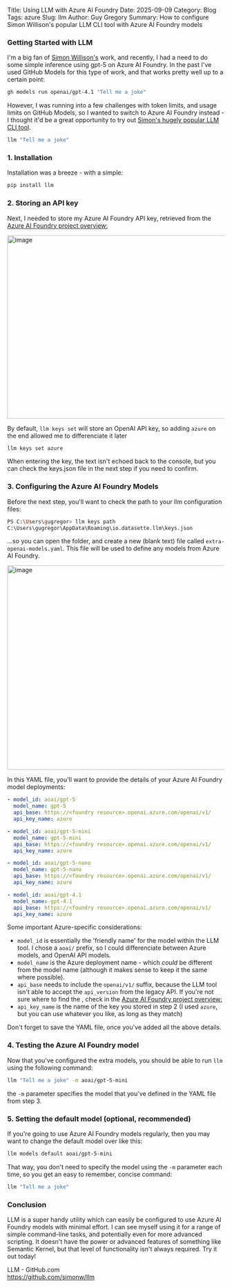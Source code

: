Title: Using LLM with Azure AI Foundry
Date: 2025-09-09
Category: Blog
Tags: azure
Slug: llm
Author: Guy Gregory
Summary: How to configure Simon Willison's popular LLM CLI tool with Azure AI Foundry models

### Getting Started with LLM

I'm a big fan of [Simon Willison's](https://simonwillison.net/) work, and recently, I had a need to do some simple inference using gpt-5 on Azure AI Foundry. In the past I've used GitHub Models for this type of work, and that works pretty well up to a certain point:

```bash
gh models run openai/gpt-4.1 "Tell me a joke"
```

However, I was running into a few challenges with token limits, and usage limits on GitHub Models, so I wanted to switch to Azure AI Foundry instead - I thought it'd be a great opportunity to try out [Simon's hugely popular LLM CLI tool](https://github.com/simonw/llm).

```bash
llm "Tell me a joke"
```


### 1. Installation

Installation was a breeze - with a simple:

```bash
pip install llm
```

### 2. Storing an API key

Next, I needed to store my Azure AI Foundry API key, retrieved from the [Azure AI Foundry project overview:](https://ai.azure.com/foundryProject/overview)

<img width="1025" height="425" alt="image" src="https://github.com/user-attachments/assets/60b03e48-598a-42fc-a447-9747559bae23" />

By default, `llm keys set` will store an OpenAI API key, so adding `azure` on the end allowed me to differenciate it later

```bash
llm keys set azure
```
When entering the key, the text isn't echoed back to the console, but you can check the keys.json file in the next step if you need to confirm.

### 3. Configuring the Azure AI Foundry Models

Before the next step, you'll want to check the path to your llm configuration files:

```bash
PS C:\Users\gugregor> llm keys path
C:\Users\gugregor\AppData\Roaming\io.datasette.llm\keys.json
```

...so you can open the folder, and create a new (blank text) file called `extra-openai-models.yaml`. This file will be used to define any models from Azure AI Foundry.

<img width="978" height="474" alt="image" src="https://github.com/user-attachments/assets/942e1fcc-d1ae-44c1-8707-b70cb64b2aac" />

In this YAML file, you'll want to provide the details of your Azure AI Foundry model deployments:

```yaml
- model_id: aoai/gpt-5
  model_name: gpt-5
  api_base: https://<foundry resource>.openai.azure.com/openai/v1/
  api_key_name: azure

- model_id: aoai/gpt-5-mini
  model_name: gpt-5-mini
  api_base: https://<foundry resource>.openai.azure.com/openai/v1/
  api_key_name: azure

- model_id: aoai/gpt-5-nano
  model_name: gpt-5-nano
  api_base: https://<foundry resource>.openai.azure.com/openai/v1/
  api_key_name: azure

- model_id: aoai/gpt-4.1
  model_name: gpt-4.1
  api_base: https://<foundry resource>.openai.azure.com/openai/v1/
  api_key_name: azure
```
Some important Azure-specific considerations:
- `model_id` is essentially the 'friendly name' for the model within the LLM tool. I chose a `aoai/` prefix, so I could differenciate between Azure models, and OpenAI API models.
- `model_name` is the Azure deployment name - which _could_ be different from the model name (although it makes sense to keep it the same where possible).
- `api_base` needs to include the `openai/v1/` suffix, because the LLM tool isn't able to accept the `api_version` from the legacy API. If you're not sure where to find the <foundry resource>, check in the [Azure AI Foundry project overview:](https://ai.azure.com/foundryProject/overview)
- `api_key_name` is the name of the key you stored in step 2 (I used `azure`, but you can use whatever you like, as long as they match)

Don't forget to save the YAML file, once you've added all the above details.

### 4. Testing the Azure AI Foundry model

Now that you've configured the extra models, you should be able to run `llm` using the following command:

```bash
llm "Tell me a joke" -m aoai/gpt-5-mini
```
the `-m` parameter specifies the model that you've defined in the YAML file from step 3.

### 5. Setting the default model (optional, recommended)

If you're going to use Azure AI Foundry models regularly, then you may want to change the default model over like this:
```bash
llm models default aoai/gpt-5-mini
```

That way, you don't need to specify the model using the `-m` parameter each time, so you get an easy to remember, concise command:

```bash
llm "Tell me a joke"
```

### Conclusion

LLM is a super handy utility which can easily be configured to use Azure AI Foundry models with minimal effort. I can see myself using it for a range of simple command-line tasks, and potentially even for more advanced scripting. It doesn't have the power or advanced features of something like Semantic Kernel, but that level of functionality isn't always required. Try it out today!

LLM - GitHub.com<br>
https://github.com/simonw/llm
